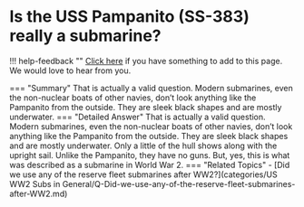 # Is the USS Pampanito (SS-383) really a submarine?

!!! help-feedback ""
    [Click here](https://replace.md) if you have something to add to this page. We would love to hear from you.

=== "Summary"
    That is actually a valid question. Modern submarines, even the non-nuclear boats of other navies, don’t look anything like the Pampanito from the outside. They are sleek black shapes and are mostly underwater.
=== "Detailed Answer"
    That is actually a valid question.  Modern submarines, even the non-nuclear boats of other navies, don’t look anything like the Pampanito from the outside.  They are sleek black shapes and are mostly underwater.  Only a little of the hull shows along with the upright sail.  Unlike the Pampanito, they have no guns.  But, yes, this is what was described as a submarine in World War 2.
=== "Related Topics"
    - [Did we use any of the reserve fleet submarines after WW2?](categories/US WW2 Subs in General/Q-Did-we-use-any-of-the-reserve-fleet-submarines-after-WW2.md)
